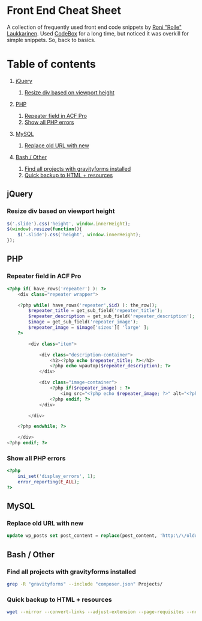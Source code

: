 # Front End Cheat Sheet

A collection of frequently used front end code snippets by [Roni "Rolle" Laukkarinen](http://www.twitter.com/rolle). Used [CodeBox](http://www.shpakovski.com/codebox/) for a long time, but noticed it was overkill for simple snippets. So, back to basics.

# Table of contents

1. [jQuery](#jquery)
   
   1. [Resize div based on viewport height](#resize-div-based-on-viewport-height)
   
2. [PHP](#php)
   
   1. [Repeater field in ACF Pro](#repeater-field-in-acf-pro)
   2. [Show all PHP errors](#show-all-php-errors)
   
3. [MySQL](#mysql)
   
   1. [Replace old URL with new](#replace-old-url-with-new)

4. [Bash / Other](#bash-other)

   1. [Find all projects with gravityforms installed](#find-all-projects-with-gravityforms-installed)
   2. [Quick backup to HTML + resources](#quick-backup-to-html--resources)
   


## jQuery

### Resize div based on viewport height

``` javascript
$('.slide').css('height', window.innerHeight);
$(window).resize(function(){
    $('.slide').css('height', window.innerHeight);
});
```

## PHP

### Repeater field in ACF Pro

``` php
<?php if( have_rows('repeater') ): ?>
    <div class="repeater wrapper">

    <?php while( have_rows('repeater',$id) ): the_row(); 
        $repeater_title = get_sub_field('repeater_title');
        $repeater_description = get_sub_field('repeater_description');
        $image = get_sub_field('repeater_image');
        $repeater_image = $image['sizes'][ 'large' ];
    ?>

        <div class="item">

            <div class="description-container">
                <h2><?php echo $repeater_title; ?></h2>
                <?php echo wpautop($repeater_description); ?>
            </div>

            <div class="image-container">
                <?php if($repeater_image) : ?>
                    <img src="<?php echo $repeater_image; ?>" alt="<?php echo $repeater_title; ?>" />
                <?php endif; ?>
            </div>

        </div>

    <?php endwhile; ?> 

    </div>
<?php endif; ?>
```

### Show all PHP errors

``` php
<?php 
    ini_set('display_errors', 1); 
    error_reporting(E_ALL);
?>
```

## MySQL

### Replace old URL with new

``` sql
update wp_posts set post_content = replace(post_content, 'http:\/\/oldurl.info', 'http:\/\/newurl.com');
```

## Bash / Other

### Find all projects with gravityforms installed

``` bash
grep -R "gravityforms" --include "composer.json" Projects/
```

### Quick backup to HTML + resources

``` bash
wget --mirror --convert-links --adjust-extension --page-requisites --no-parent  http://www.example.com/
```